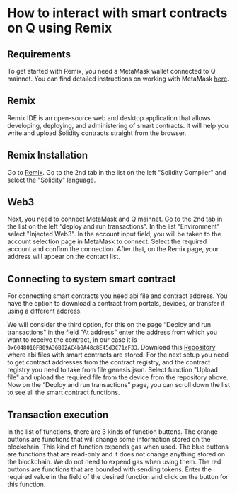 # How to interact with smart contracts on Q using Remix

## Requirements

To get started with Remix, you need a MetaMask wallet connected to Q mainnet. You can find detailed instructions on working with MetaMask [here](how-to-install-metamask.md).

## Remix

Remix IDE is an open-source web and desktop application that allows developing, deploying, and administering of smart contracts.
It will help you write and upload Solidity contracts straight from the browser.

## Remix Installation

Go to [Remix](http://remix.ethereum.org/#optimize=false&evmVersion=null&version=soljson-v0.7.2+commit.51b20bc0.jsp). Go to the 2nd tab in the list on the left "Solidity Compiler" and select the "Solidity" language.

## Web3

Next, you need to connect MetaMask and Q mainnet. Go to the 2nd tab in the list on the left “deploy and run transactions". In the list “Environment" select "Injected Web3". In the account input field, you will be taken to the account selection page in MetaMask to connect. Select the required account and confirm the connection.
After that, on the Remix page, your address will appear on the contact list.

## Connecting to system smart contract

For connecting smart contracts you need abi file and contract address. You have the option to download a contract from portals, devices, or transfer it using a different address.

We will consider the third option, for this on the page “Deploy and run transactions" in the field "At address" enter the address from which you want to receive the contract, in our case it is `0x6048010FB09A36B02AC4b0A48c8E45d3C71eF33`. Download this [Repository](https://gitlab.com/q-dev/mainnet-public-tools/-/tree/master/abi) where abi files with smart contracts are stored. For the next setup you need to get contract addresses from the contract registry, and the contract registry you need to take from file genesis.json. Select function "Upload file" and upload the required file from the device from the repository above. Now on the “Deploy and run transactions” page, you can scroll down the list to see all the smart contract functions.

## Transaction execution

In the list of functions, there are 3 kinds of function buttons. The orange buttons are functions that will change some information stored on the blockchain. This kind of function expends gas when used. The blue buttons are functions that are read-only and it does not change anything stored on the blockchain. We do not need to expend gas when using them. The red buttons are functions that are bounded with sending tokens. Enter the required value in the field of the desired function and click on the button for this function.
